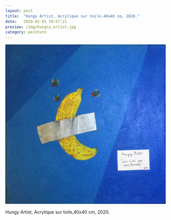 ```yaml
---
layout: post
title:  "Hungy Artist, Acrylique sur toile,40x40 cm, 2020."
date:   2020-02-01 19:57:21
preview: /img/hungry_artist.jpg
category: peinture
---
```


![Picture 1](/img/hungry_artist.jpg) 


Hungy Artist, Acrylique sur toile,40x40 cm, 2020.